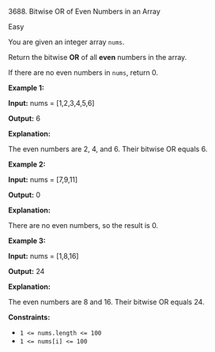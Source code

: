 3688\. Bitwise OR of Even Numbers in an Array

Easy

You are given an integer array `nums`.

Return the bitwise **OR** of all **even** numbers in the array.

If there are no even numbers in `nums`, return 0.

**Example 1:**

**Input:** nums = [1,2,3,4,5,6]

**Output:** 6

**Explanation:**

The even numbers are 2, 4, and 6. Their bitwise OR equals 6.

**Example 2:**

**Input:** nums = [7,9,11]

**Output:** 0

**Explanation:**

There are no even numbers, so the result is 0.

**Example 3:**

**Input:** nums = [1,8,16]

**Output:** 24

**Explanation:**

The even numbers are 8 and 16. Their bitwise OR equals 24.

**Constraints:**

*   `1 <= nums.length <= 100`
*   `1 <= nums[i] <= 100`